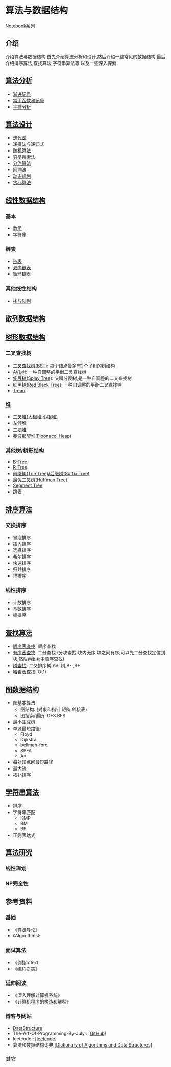 # 算法与数据结构

[Notebook系列](https://github.com/dp9u0/Notebook)

## 介绍

介绍算法与数据结构:首先介绍算法分析和设计,然后介绍一些常见的数据结构,最后介绍排序算法,查找算法,字符串算法等,以及一些深入探索.

## [算法分析](./算法分析/README.md)

* [渐进记号](./算法分析/README.md#渐进记号)
* [常用函数和记号](./算法分析/README.md#常用函数和记号)
* [平摊分析](./算法分析/README.md#平摊分析)

## [算法设计](./算法设计/README.md)

* [迭代法](./算法设计/iterative.md)
* [递推法与递归式](./算法设计/recursion.md)
* [随机算法](./算法设计/random.md)
* [穷举搜索法](./算法设计/brute-force-search.md)
* [分治算法](./算法设计/divide-and-conquer.md)
* [回溯法](./算法设计/backtracking.md)
* [动态规划](./算法设计/dynamic-programing.md)
* [贪心算法](./算法设计/greedy.md)

## [线性数据结构](./线性数据结构/README.md)

### 基本

* [数组](./线性数据结构/1.Array.md)
* [字符串](./线性数据结构/2.String.md)

### 链表

* [链表](./线性数据结构/3.LinkedList.md)
* [双向链表](./线性数据结构/4.DoublyLinkedList.md)
* [循环链表](./线性数据结构/5.CircleLinkedList.md)

### 其他线性结构

* [栈与队列](./线性数据结构/6.StackAndQueue.md)

## [散列数据结构](./散列数据结构/README.md)

## [树形数据结构](./树形数据结构/README.md)

### 二叉查找树

* [二叉查找树(BST)](./树形数据结构/BinarySearchTree.md): 每个结点最多有2个子树的树结构
* [AVL树](./树形数据结构/AVLTree.md): 一种自调整的平衡二叉查找树
* [伸展树(Splay Tree)](./树形数据结构/SplayTree.md): 又叫分裂树,是一种自调整的二叉查找树
* [红黑树(Red Black Tree)](./树形数据结构/RedBlackTree.md): 一种自调整的平衡二叉查找树
* [Treap](./树形数据结构/Treap.md)

### [堆](./树形数据结构/Heap.md)

* [二叉堆(大根堆 小根堆)](./树形数据结构/Heap.md#二叉堆)
* [左倾堆](./树形数据结构/Heap.md#左倾堆)
* [二项堆](./树形数据结构/Heap.md#二项堆)
* [斐波那契堆(Fibonacci Heap)](./树形数据结构/Heap.md#斐波那契堆)

### 其他树/树形结构

* [B-Tree](./树形数据结构/BTree.md)
* [R-Tree](./树形数据结构/RTree.md)
* [前缀树(Trie Tree)/后缀树(Suffix Tree)](./树形数据结构/TrieTreeAndSuffixTree.md)
* [最优二叉树(Huffman Tree)](./树形数据结构/HuffmanTree.md)
* [Segment Tree](./树形数据结构/SegmentTree.md)
* [跳表](./树形数据结构/SkipList.md)

## [排序算法](./排序算法/README.md)

### 交换排序

* 冒泡排序
* 插入排序
* 选择排序
* 希尔排序
* 快速排序
* 归并排序
* 堆排序

### 线性排序

* 计数排序
* 基数排序
* 桶排序
  
## [查找算法](./查找算法/README.md)

* [顺序表查找](./查找算法/README.md#顺序表查找): 顺序查找  
* [有序表查找](./查找算法/README.md#有序表查找): 二分查找 (分块查找:块内无序,块之间有序;可以先二分查找定位到块,然后再到`块`中顺序查找)
* [树查找](./查找算法/README.md#树查找): 二叉排序树,AVL树,B- ,B+
* [哈希表查找](./查找算法/README.md#哈希表查找): O(1)

## [图数据结构](./图数据结构/README.md)

* 图基本算法
  * 图结构: (对象和指针,矩阵,邻接表)
  * 图搜索/遍历: DFS BFS
* 最小生成树
* 单源最短路径:
  * Floyd
  * Dijkstra
  * bellman-ford
  * SPFA
  * A*
* 每对顶点间最短路径
* 最大流
* 拓扑排序

## [字符串算法](./字符串算法/README.md)

* 排序
* 字符串匹配
  * KMP
  * BM
  * BF
* 正则表达式

## [算法研究](./算法研究/README.md)

### 线性规划

### NP完全性

## 参考资料

### 基础

* 《算法导论》
* 《Algorithms》

### 面试算法

* 《剑指offer》
* 《编程之美》

### 延伸阅读

* 《深入理解计算机系统》
* 《计算机程序的构造和解释》

### 博客与网站

* [DataStructure](https://www.growingwiththeweb.com/p/explore.html?t=Data%20structure)
* The-Art-Of-Programming-By-July : [\[GitHub\]](https:/github.com/julycoding/The-Art-Of-Programming-By-July)
* leetcode : [[leetcode]](http:/leetcode.com/)
* 算法和数据结构词典:[[Dictionary of Algorithms and Data Structures]](https:/xlinux.nist.gov/dads/)

### 其它
